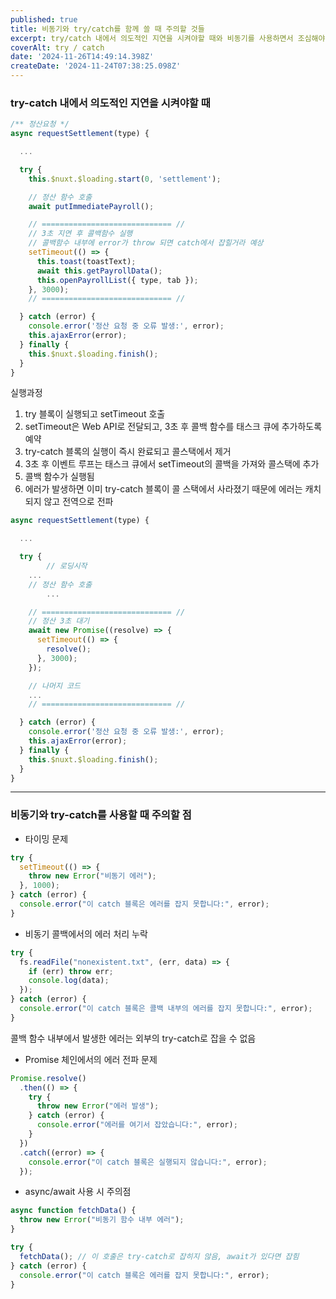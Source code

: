 ```yaml
---
published: true
title: 비동기와 try/catch를 함께 쓸 때 주의할 것들
excerpt: try/catch 내에서 의도적인 지연을 시켜야할 때와 비동기를 사용하면서 조심해야 할 몇 가지
coverAlt: try / catch
date: '2024-11-26T14:49:14.398Z'
createDate: '2024-11-24T07:38:25.098Z'
---
```


### try-catch 내에서 의도적인 지연을 시켜야할 때

```jsx
/** 정산요청 */
async requestSettlement(type) {

  ...

  try {
    this.$nuxt.$loading.start(0, 'settlement');

    // 정산 함수 호출
    await putImmediatePayroll();

    // ============================= //
    // 3초 지연 후 콜백함수 실행
    // 콜백함수 내부에 error가 throw 되면 catch에서 잡힐거라 예상
    setTimeout(() => {
      this.toast(toastText);
      await this.getPayrollData();
      this.openPayrollList({ type, tab });
    }, 3000);
    // ============================= //

  } catch (error) {
    console.error('정산 요청 중 오류 발생:', error);
    this.ajaxError(error);
  } finally {
    this.$nuxt.$loading.finish();
  }
}
```

실행과정

1. try 블록이 실행되고 setTimeout 호출
2. setTimeout은 Web API로 전달되고, 3초 후 콜백 함수를 태스크 큐에 추가하도록 예약
3. try-catch 블록의 실행이 즉시 완료되고 콜스택에서 제거
4. 3초 후 이벤트 루프는 태스크 큐에서 setTimeout의 콜백을 가져와 콜스택에 추가
5. 콜백 함수가 실행됨
6. 에러가 발생하면 이미 try-catch 블록이 콜 스택에서 사라졌기 때문에 에러는 캐치되지 않고 전역으로 전파

```jsx
async requestSettlement(type) {

  ...

  try {
		// 로딩시작
    ...
    // 정산 함수 호출
		...

    // ============================= //
    // 정산 3초 대기
    await new Promise((resolve) => {
      setTimeout(() => {
        resolve();
      }, 3000);
    });

    // 나머지 코드
    ...
    // ============================= //

  } catch (error) {
    console.error('정산 요청 중 오류 발생:', error);
    this.ajaxError(error);
  } finally {
    this.$nuxt.$loading.finish();
  }
}
```

---

### 비동기와 try-catch를 사용할 때 주의할 점

- 타이밍 문제

```jsx
try {
  setTimeout(() => {
    throw new Error("비동기 에러");
  }, 1000);
} catch (error) {
  console.error("이 catch 블록은 에러를 잡지 못합니다:", error);
}
```

- 비동기 콜백에서의 에러 처리 누락

```jsx
try {
  fs.readFile("nonexistent.txt", (err, data) => {
    if (err) throw err;
    console.log(data);
  });
} catch (error) {
  console.error("이 catch 블록은 콜백 내부의 에러를 잡지 못합니다:", error);
}
```

콜백 함수 내부에서 발생한 에러는 외부의 try-catch로 잡을 수 없음

- Promise 체인에서의 에러 전파 문제

```jsx
Promise.resolve()
  .then(() => {
    try {
      throw new Error("에러 발생");
    } catch (error) {
      console.error("에러를 여기서 잡았습니다:", error);
    }
  })
  .catch((error) => {
    console.error("이 catch 블록은 실행되지 않습니다:", error);
  });
```

- async/await 사용 시 주의점

```jsx
async function fetchData() {
  throw new Error("비동기 함수 내부 에러");
}

try {
  fetchData(); // 이 호출은 try-catch로 잡히지 않음, await가 있다면 잡힘
} catch (error) {
  console.error("이 catch 블록은 에러를 잡지 못합니다:", error);
}
```
